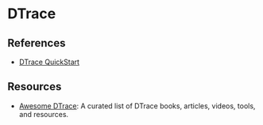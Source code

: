 DTrace
======

References
----------

 - [DTrace QuickStart][tablespace]


Resources
---------

 - [Awesome DTrace](https://awesome-dtrace.com/):
   A curated list of DTrace books, articles, videos, tools, and resources.


[tablespace]:	http://www.tablespace.net/quicksheet/dtrace-quickstart.html
